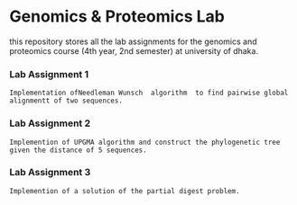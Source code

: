 # Genomics & Proteomics Lab 

this repository stores all the lab assignments for the genomics and proteomics course (4th year, 2nd semester) at university of dhaka.

### Lab Assignment 1
``
Implementation of‎Needleman Wunsch  algorithm  to find pairwise global alignmentt of two sequences.
``
### Lab Assignment 2
``
Implemention of UPGMA algorithm and construct the phylogenetic tree given the distance of 5 sequences.
``
### Lab Assignment 3
``
Implemention of a solution of the partial digest problem.
``


